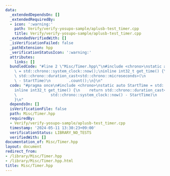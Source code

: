 ```yaml
---
data:
  _extendedDependsOn: []
  _extendedRequiredBy:
  - icon: ':warning:'
    path: Verify/verify-yosupo-sample/aplusb-test_timer.cpp
    title: Verify/verify-yosupo-sample/aplusb-test_timer.cpp
  _extendedVerifiedWith: []
  _isVerificationFailed: false
  _pathExtension: hpp
  _verificationStatusIcon: ':warning:'
  attributes:
    links: []
  bundledCode: "#line 2 \"Misc/Timer.hpp\"\n#include <chrono>\nstatic auto StartTime\
    \ = std::chrono::system_clock::now();\ninline int32_t get_time() {\n    return\
    \ std::chrono::duration_cast<std::chrono::microseconds>(\n               std::chrono::system_clock::now()\
    \ - StartTime)\n        .count();\n}\n"
  code: "#pragma once\n#include <chrono>\nstatic auto StartTime = std::chrono::system_clock::now();\n\
    inline int32_t get_time() {\n    return std::chrono::duration_cast<std::chrono::microseconds>(\n\
    \               std::chrono::system_clock::now() - StartTime)\n        .count();\n\
    }\n"
  dependsOn: []
  isVerificationFile: false
  path: Misc/Timer.hpp
  requiredBy:
  - Verify/verify-yosupo-sample/aplusb-test_timer.cpp
  timestamp: '2024-05-11 13:30:23+09:00'
  verificationStatus: LIBRARY_NO_TESTS
  verifiedWith: []
documentation_of: Misc/Timer.hpp
layout: document
redirect_from:
- /library/Misc/Timer.hpp
- /library/Misc/Timer.hpp.html
title: Misc/Timer.hpp
---
```

